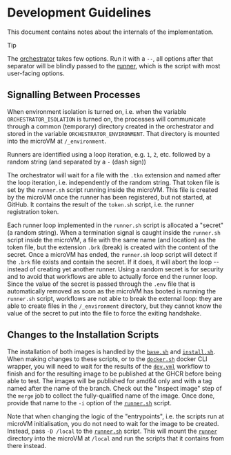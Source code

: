 # Development Guidelines

This document contains notes about the internals of the implementation.

> [!TIP]
> The [orchestrator](./orchestrator.sh) takes few options. Run it with a `--`,
> all options after that separator will be blindly passed to the
> [runner](./runner.sh), which is the script with most user-facing options.

## Signalling Between Processes

When environment isolation is turned on, i.e. when the variable
`ORCHESTRATOR_ISOLATION` is turned on, the processes will communicate through a
common (temporary) directory created in the orchestrator and stored in the
variable `ORCHESTRATOR_ENVIRONMENT`. That directory is mounted into the microVM
at `/_environment`.

Runners are identified using a loop iteration, e.g. `1`, `2`, etc. followed by a
random string (and separated by a `-` (dash sign))

The orchestrator will wait for a file with the `.tkn` extension and named after
the loop iteration, i.e. independently of the random string. That token file is
set by the `runner.sh` script running inside the microVM. This file is created
by the microVM once the runner has been registered, but not started, at GitHub.
It contains the result of the `token.sh` script, i.e. the runner registration
token.

Each runner loop implemented in the `runner.sh` script is allocated a "secret"
(a random string). When a termination signal is caught inside the `runner.sh`
script inside the microVM, a file with the same name (and location) as the token
file, but the extension `.brk` (break) is created with the content of the
secret. Once a microVM has ended, the `runner.sh` loop script will detect if the
`.brk` file exists and contain the secret. If it does, it will abort the loop --
instead of creating yet another runner. Using a random secret is for security
and to avoid that workflows are able to actually force end the runner loop.
Since the value of the secret is passed through the `.env` file that is
automatically removed as soon as the microVM has booted is running the
`runner.sh` script, workflows are not able to break the external loop: they are
able to create files in the `/_environment` directory, but they cannot know the
value of the secret to put into the file to force the exiting handshake.

## Changes to the Installation Scripts

The installation of both images is handled by the [`base.sh`](./base/base.sh)
and [`install.sh`](./runner/install.sh). When making changes to these scripts,
or to the [`docker.sh`](./base/docker.sh) docker CLI wrapper, you will need to
wait for the results of the [`dev.yml`](./.github/workflows/dev.yml) workflow to
finish and for the resulting image to be published at the GHCR before being able
to test. The images will be published for amd64 only and with a tag named after
the name of the branch. Check out the "Inspect image" step of the `merge` job to
collect the fully-qualified name of the image. Once done, provide that name to
the `-i` option of the [`runner.sh`](./runner.sh) script.

Note that when changing the logic of the "entrypoints", i.e. the scripts run at
microVM initialisation, you do not need to wait for the image to be created.
Instead, pass `-D /local` to the [`runner.sh`](./runner.sh) script. This will
mount the [`runner`](./runner/) directory into the microVM at `/local` and run
the scripts that it contains from there instead.
